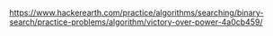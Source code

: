 https://www.hackerearth.com/practice/algorithms/searching/binary-search/practice-problems/algorithm/victory-over-power-4a0cb459/
